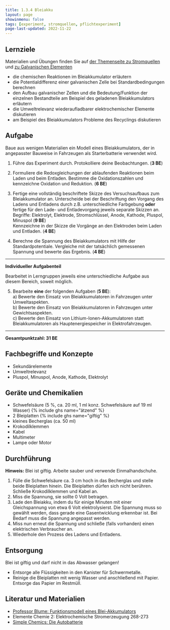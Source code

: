 ```yaml
---
title: 1.3.4 Bleiakku
layout: page
showinmenu: false
tags: [experiment, stromquellen, pflichtexperiment]
page-last-updated: 2022-11-22
---
```


## Lernziele

Materialien und Übungen finden Sie auf [der Themenseite zu Stromquellen](/themen/stromquellen) und [zu Galvanischen Elementen](/themen/galvanische-elemente)

- die chemischen Reaktionen im Bleiakkumulator erläutern
- die Potentialdifferenz einer galvanischen Zelle bei Standardbedingungen berechnen
- den Aufbau galvanischer Zellen und die Bedeutung/Funktion der einzelnen Bestandteile am Beispiel des geladenen Bleiakkumulators erläutern
- die Umweltrelevanz wiederaufladbarer elektrochemischer Elemente diskutieren
- am Beispiel des Bleiakkumulators Probleme des Recyclings diskutieren

## Aufgabe

Baue aus wenigen Materialien ein Modell eines Bleiakkumulators, der in angepasster Bauweise in Fahrzeugen als Starterbatterie verwendet wird. 

1. Führe das Experiment durch. Protokolliere deine Beobachtungen. (**3 BE**)

2. Formuliere die Redoxgleichungen der ablaufenden Reaktionen beim Laden und beim Entladen. Bestimme die Oxidationszahlen und kennzeichne Oxidation und Reduktion. (**6 BE**)

3. Fertige eine vollständig beschriftete Skizze des Versuchsaufbaus zum Bleiakkumulator an. Unterscheide bei der Beschriftung den Vorgang des Ladens und Entladens durch z.B. unterschiedliche Farbgebung **oder** fertige für den Lade- und Entladevorgang jeweils separate Skizzen an.
	Begriffe: Elektrolyt, Elektrode, Stromschlüssel, Anode, Kathode, Pluspol, Minuspol (**9 BE**)  
	Kennzeichne in der Skizze die Vorgänge an den Elektroden beim Laden und Entladen. (**4 BE**)

4. Berechne die Spannung des Bleiakkumulators mit Hilfe der Standardpotentiale. Vergleiche mit der tatsächlich gemessenen Spannung und bewerte das Ergebnis. (**4 BE**)

---

**Individueller Aufgabenteil**

Bearbeitet in Lerngruppen jeweils eine unterschiedliche Aufgabe aus diesem Bereich, soweit möglich.

5. Bearbeite **eine** der folgenden Aufgaben (**5 BE**):  
	a) Bewerte den Einsatz von Bleiakkumulatoren in Fahrzeugen unter Umweltaspekten.  
	b) Bewerte den Einsatz von Bleiakkumulatoren in Fahrzeugen unter Gewichtsaspekten.  
	c) Bewerte den Einsatz von Lithium-Ionen-Akkumulatoren statt Bleiakkumulatoren als Hauptenergiespeicher in Elektrofahrzeugen.

---

**Gesamtpunktzahl: 31 BE**

## Fachbegriffe und Konzepte

- Sekundärelemente
- Umweltrelevanz
- Pluspol, Minuspol, Anode, Kathode, Elektrolyt

## Geräte und Chemikalien

- Schwefelsäure (5 %, ca. 20 ml, 1 ml konz. Schwefelsäure auf 19 ml Wasser) {% include ghs name="ätzend" %}
- 2 Bleiplatten {% include ghs name="giftig" %}
- kleines Becherglas (ca. 50 ml)
- Krokodilklemmen
- Kabel
- Multimeter
- Lampe oder Motor

## Durchführung

**Hinweis:** Blei ist giftig. Arbeite sauber und verwende Einmalhandschuhe.

1. Fülle die Schwefelsäure ca. 3 cm hoch in das Becherglas und stelle beide Bleiplatten hinein. Die Bleiplatten dürfen sich nicht berühren. Schließe Krokodilklemmen und Kabel an.
2. Miss die Spannung, sie sollte 0 Volt betragen.
3. Lade den Bleiakku, indem du für einige Minuten mit einer Gleichspannung von etwa 6 Volt elektrolysierst. Die Spannung muss so gewählt werden, dass gerade eine Gasentwicklung erkennbar ist. Bei Bedarf muss die Spannung angepasst werden.
4. Miss nun erneut die Spannung und schließe (falls vorhanden) einen elektrischen Verbraucher an.
5. Wiederhole den Prozess des Ladens und Entladens.

## Entsorgung

Blei ist giftig und darf nicht in das Abwasser gelangen! 

- Entsorge alle Flüssigkeiten in den Kanister für Schwermetalle.
- Reinige die Bleiplatten mit wenig Wasser und anschließend mit Papier. Entsorge das Papier im Restmüll.

## Literatur und Materialien

- [Professor Blume: Funktionsmodell eines Blei-Akkumulators](http://www.chemieunterricht.de/dc2/auto/a-v-005.htm)
- Elemente Chemie 2: Elektrochemische Stromerzeugung 268-273
- [Simple Chemics: Die Autobatterie](https://www.youtube.com/watch?v=qaP69_oU9qc)




